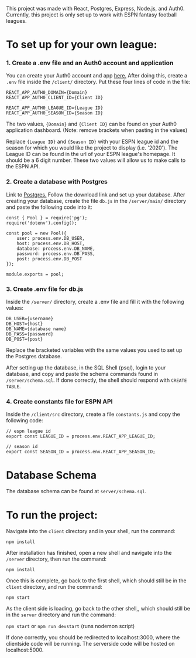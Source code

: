 This project was made with React, Postgres, Express, Node.js, and Auth0.
Currently, this project is only set up to work with ESPN fantasy football leagues.


# To set up for your own league: 


### 1. Create a .env file and an Auth0 account and application
You can create your Auth0 account and app [here.](https://auth0.com/) After doing this, create a `.env` file inside the `/client/` directory. Put these four lines of code in the file:

```
REACT_APP_AUTH0_DOMAIN={Domain}
REACT_APP_AUTH0_CLIENT_ID={Client ID}

REACT_APP_AUTH0_LEAGUE_ID={League ID}
REACT_APP_AUTH0_SEASON_ID={Season ID}
```

The two values, `{Domain}` and `{Client ID}` can be found on your Auth0 application dashboard. (Note: remove brackets when pasting in the values)

Replace `{League ID}` and `{Season ID}` with your ESPN league id and the season for which you would like the project to display (i.e. '2020'). The League ID can be found in the url of your ESPN league's homepage. It should be a 6 digit number. These two values will allow us to make calls to the ESPN API.


### 2. Create a database with Postgres
Link to [Postgres.](https://www.postgresql.org/) Follow the download link and set up your database. After creating your database, create the file `db.js` in the `/server/main/` directory and paste the following code into it:

```
const { Pool } = require('pg');
require('dotenv').config();

const pool = new Pool({
    user: process.env.DB_USER,
    host: process.env.DB_HOST,
    database: process.env.DB_NAME,
    password: process.env.DB_PASS,
    post: process.env.DB_POST
});

module.exports = pool;
```


### 3. Create .env file for db.js
Inside the `/server/` directory, create a .env file and fill it with the following values:

```
DB_USER={username}
DB_HOST={host}
DB_NAME={database name}
DB_PASS={password}
DB_POST={post}
```


Replace the bracketed variables with the same values you used to set up the Postgres database.

After setting up the database, in the SQL Shell (psql), login to your database, and copy and paste the schema commands found in `/server/schema.sql`. If done correctly, the shell should respond with `CREATE TABLE`.


### 4. Create constants file for ESPN API
Inside the `/client/src` directory, create a file `constants.js` and copy the following code: 

```
// espn league id
export const LEAGUE_ID = process.env.REACT_APP_LEAGUE_ID;

// season id
export const SEASON_ID = process.env.REACT_APP_SEASON_ID;
```


# Database Schema
The database schema can be found at `server/schema.sql`.


# To run the project:
Navigate into the `client` directory and in your shell, run the command:

`npm install`

After installation has finished, open a new shell and navigate into the `/server` directory, then run the command:

`npm install`

Once this is complete, go back to the first shell, which should still be in the `client` directory, and run the command:

`npm start`

As the client side is loading, go back to the other shell,, which should still be in the `server` directory and run the command:

`npm start` or `npm run devstart` (runs nodemon script)

If done correctly, you should be redirected to localhost:3000, where the clientside code will be running. The serverside code will be hosted on localhost:5000.